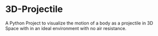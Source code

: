 # 3D-Projectile
A Python Project to visualize the motion of a body as a projectile in 3D Space with in an ideal environment with no air resistance.
